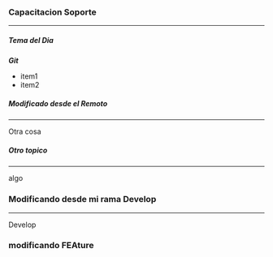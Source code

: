 ### Capacitacion Soporte
---
##### Tema del Dia
__*Git*__
- item1
- item2

##### Modificado desde el Remoto
----
Otra cosa

##### Otro topico
---
algo


### Modificando desde mi rama Develop
----
Develop


### modificando FEAture

